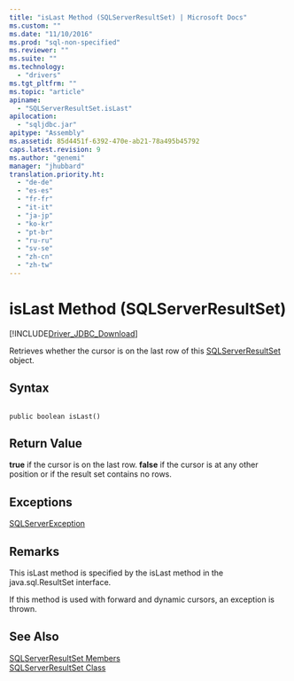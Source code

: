 ```yaml
---
title: "isLast Method (SQLServerResultSet) | Microsoft Docs"
ms.custom: ""
ms.date: "11/10/2016"
ms.prod: "sql-non-specified"
ms.reviewer: ""
ms.suite: ""
ms.technology: 
  - "drivers"
ms.tgt_pltfrm: ""
ms.topic: "article"
apiname: 
  - "SQLServerResultSet.isLast"
apilocation: 
  - "sqljdbc.jar"
apitype: "Assembly"
ms.assetid: 85d4451f-6392-470e-ab21-78a495b45792
caps.latest.revision: 9
ms.author: "genemi"
manager: "jhubbard"
translation.priority.ht: 
  - "de-de"
  - "es-es"
  - "fr-fr"
  - "it-it"
  - "ja-jp"
  - "ko-kr"
  - "pt-br"
  - "ru-ru"
  - "sv-se"
  - "zh-cn"
  - "zh-tw"
---
```

# isLast Method (SQLServerResultSet)
[!INCLUDE[Driver_JDBC_Download](../../../connect/jdbc/includes)]

  Retrieves whether the cursor is on the last row of this [SQLServerResultSet](../../../connect/jdbc/reference/sqlserverresultset-class.md) object.  
  
## Syntax  
  
```  
  
public boolean isLast()  
```  
  
## Return Value  
 **true** if the cursor is on the last row. **false** if the cursor is at any other position or if the result set contains no rows.  
  
## Exceptions  
 [SQLServerException](../../../connect/jdbc/reference/sqlserverexception-class.md)  
  
## Remarks  
 This isLast method is specified by the isLast method in the java.sql.ResultSet interface.  
  
 If this method is used with forward and dynamic cursors, an exception is thrown.  
  
## See Also  
 [SQLServerResultSet Members](../../../connect/jdbc/reference/sqlserverresultset-members.md)   
 [SQLServerResultSet Class](../../../connect/jdbc/reference/sqlserverresultset-class.md)  
  
  